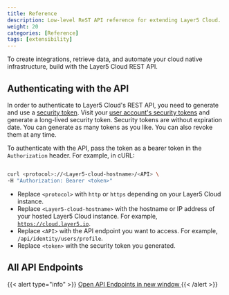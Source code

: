 ```yaml
---
title: Reference
description: Low-level ReST API reference for extending Layer5 Cloud.
weight: 20
categories: [Reference]
tags: [extensibility]
---
```

To create integrations, retrieve data, and automate your cloud native infrastructure, build with the Layer5 Cloud REST API.

## Authenticating with the API

In order to authenticate to Layer5 Cloud's REST API, you need to generate and use a [security token](../security/tokens). Visit your [user account's security tokens](https://meshery.layer5.io/security/tokens) and generate a long-lived security token. Security tokens are without expiration date. You can generate as many tokens as you like. You can also revoke them at any time.

To authenticate with the API, pass the token as a bearer token in the `Authorization` header. For example, in cURL:

```bash

curl <protocol>://<Layer5-cloud-hostname>/<API> \
-H "Authorization: Bearer <token>"

```

- Replace `<protocol>` with `http` or `https` depending on your Layer5 Cloud instance.
- Replace `<Layer5-cloud-hostname>` with the hostname or IP address of your hosted Layer5 Cloud instance. For example, [`https://cloud.layer5.io`](https://cloud.layer5.io).
- Replace `<API>` with the API endpoint you want to access. For example, `/api/identity/users/profile`.
- Replace `<token>` with the security token you generated.

## All API Endpoints

{{< alert type="info" >}}
<a href="https://meshery.layer5.io/system/api/docs">Open API Endpoints in new window <i class="fa fa-external-link" aria-hidden="true"></i></a>
{{< /alert >}}



